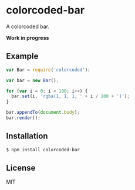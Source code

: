 
# colorcoded-bar

  A colorcoded bar.

  __Work in progress__

## Example

```js
var Bar = require('colorcoded');

var bar = new Bar();

for (var i = 0; i < 100; i++) {
  bar.set(i, 'rgba(1, 1, 1, ' + i / 100 + ')');
}

bar.appendTo(document.body);
bar.render();
```

## Installation

```bash
$ npm install colorcoded-bar
```

## License

  MIT

